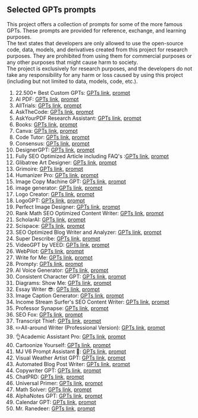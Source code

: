 ## Selected GPTs prompts

This project offers a collection of prompts for some of the more famous GPTs. These prompts are provided for reference, exchange, and learning purposes.  
The text states that developers are only allowed to use the open-source code, data, models, and derivatives created from this project for research purposes. They are prohibited from using them for commercial purposes or any other purposes that might cause harm to society.  
The project is exclusively for research purposes, and the developers do not take any responsibility for any harm or loss caused by using this project (including but not limited to data, models, code, etc.).  

1) 22.500+ Best Custom GPTs: [GPTs link](https://chat.openai.com/g/g-RuhDS8mbd-22-500-best-custom-gpts), [prompt](https://github.com/tjadamlee/GPTs-prompts/blob/main/GPTs-prompts/1.22.500%2B%20Best%20Custom%20GPTs.md)  
2) AI PDF: [GPTs link](https://chat.openai.com/g/g-V2KIUZSj0-ai-pdf), [prompt](https://github.com/tjadamlee/GPTs-prompts/blob/main/GPTs-prompts/2.AI%20PDF.md)  
3) AllTrials: [GPTs link](https://chat.openai.com/g/g-KpF6lTka3-alltrails), [prompt](https://github.com/tjadamlee/GPTs-prompts/blob/main/GPTs-prompts/3.AllTrials.md)  
4) AskTheCode: [GPTs link](https://github.com/tjadamlee/GPTs-prompts/blob/main/GPTs-prompts/AskTheCode.md), [prompt](https://github.com/tjadamlee/GPTs-prompts/blob/main/GPTs-prompts/4.AskTheCode.md)  
5) AskYourPDF Research Assistant: [GPTs link](https://chat.openai.com/g/g-UfFxTDMxq-askyourpdf-research-assistant), [prompt](https://github.com/tjadamlee/GPTs-prompts/blob/main/GPTs-prompts/5.AskYourPDF%20Research%20Assistant.md)  
6) Books: [GPTs link](https://chat.openai.com/g/g-z77yDe7Vu-books), [prompt](https://github.com/tjadamlee/GPTs-prompts/blob/main/GPTs-prompts/6.Books.md)  
7) Canva: [GPTs link](https://chat.openai.com/g/g-alKfVrz9K-canva), [prompt](https://github.com/tjadamlee/GPTs-prompts/blob/main/GPTs-prompts/7.Canva.md)  
8) Code Tutor: [GPTs link](https://chat.openai.com/g/g-HxPrv1p8v-code-tutor), [prompt](https://github.com/tjadamlee/GPTs-prompts/blob/main/GPTs-prompts/8.Code%20Tutor.md)  
9) Consensus: [GPTs link](https://chat.openai.com/g/g-bo0FiWLY7-consensus), [prompt](https://github.com/tjadamlee/GPTs-prompts/blob/main/GPTs-prompts/9.Consensus.md)  
10) DesignerGPT: [GPTs link](https://chat.openai.com/g/g-2Eo3NxuS7-designergpt), [prompt](https://github.com/tjadamlee/GPTs-prompts/blob/main/GPTs-prompts/10.DesignerGPT.md)  
11) Fully SEO Optimized Article including FAQ's
:[GPTs link](https://chat.openai.com/g/g-ySbhcRtru-fully-seo-optimized-article-including-faq-s), [prompt](https://github.com/tjadamlee/GPTs-prompts/blob/main/GPTs-prompts/11.Fully%20SEO%20Optimized%20Article%20including%20FAQ's.md)  
12) Glibatree Art Designer: [GPTs link](https://chat.openai.com/g/g-7CKojumSX-glibatree-art-designer), [prompt](https://github.com/tjadamlee/GPTs-prompts/blob/main/GPTs-prompts/12.Glibatree%20Art%20Designer.md)  
13) Grimoire: [GPTs link](https://chat.openai.com/g/g-n7Rs0IK86-grimoire), [prompt](https://github.com/tjadamlee/GPTs-prompts/blob/main/GPTs-prompts/13.Grimoire.md)  
14) Humanizer Pro: [GPTs link](https://chat.openai.com/g/g-2azCVmXdy-humanizer-pro), [prompt](https://github.com/tjadamlee/GPTs-prompts/blob/main/GPTs-prompts/13.Humanizer%20Pro.md)  
15) Image Copy Machine GPT: [GPTs link](https://chat.openai.com/g/g-g0efUwWgG-image-copy-machine-gpt), [prompt](https://github.com/tjadamlee/GPTs-prompts/blob/main/GPTs-prompts/15.Image%20Copy%20Machine%20GPT.md)  
16) image generator: [GPTs link](https://chat.openai.com/g/g-pmuQfob8d-image-generator), [prompt](https://github.com/tjadamlee/GPTs-prompts/blob/main/GPTs-prompts/16.image%20generator.md)  
17) Logo Creator: [GPTs link](https://chat.openai.com/g/g-gFt1ghYJl-logo-creator), [prompt](https://github.com/tjadamlee/GPTs-prompts/blob/main/GPTs-prompts/17.Logo%20Creator.md)  
18) LogoGPT: [GPTs link](https://chat.openai.com/g/g-z61XG6t54-logogpt), [prompt](https://github.com/tjadamlee/GPTs-prompts/blob/main/GPTs-prompts/18.LogoGPT.md)  
19) Perfect Image Designer: [GPTs link](https://chat.openai.com), [prompt](https://github.com/tjadamlee/GPTs-prompts/blob/main/GPTs-prompts/19.Perfect%20Image%20Designer.md)  
20) Rank Math SEO Optimized Content Writer: [GPTs link](https://chat.openai.com/g/g-dd2qWCtR6-rank-math-seo-optimized-content-writer), [prompt](https://github.com/tjadamlee/GPTs-prompts/blob/main/GPTs-prompts/20.Rank%20Math%20SEO%20Optimized%20Content%20Writer.md)  
21) ScholarAI: [GPTs link](https://chat.openai.com/g/g-L2HknCZTC-scholarai), [prompt](https://github.com/tjadamlee/GPTs-prompts/blob/main/GPTs-prompts/21.ScholarAI.md)  
22) Scispace: [GPTs link](https://chat.openai.com/g/g-NgAcklHd8-scispace), [prompt](https://github.com/tjadamlee/GPTs-prompts/blob/main/GPTs-prompts/22.Scispace.md)  
23) SEO Optimized Blog Writer and Analyzer: [GPTs link](https://chat.openai.com/g/g-qa5VGNSEr-seo-optimized-blog-writer-and-analyzer), [prompt](https://github.com/tjadamlee/GPTs-prompts/blob/main/GPTs-prompts/23.SEO%20Optimized%20Blog%20Writer%20and%20Analyzer.md)  
24) Super Describe: [GPTs link](https://chat.openai.com/g/g-9qWC0oyBd-super-describe), [prompt](https://github.com/tjadamlee/GPTs-prompts/blob/main/GPTs-prompts/24.Super%20Describe.md)  
25) VideoGPT by VEED: [GPTs link](https://chat.openai.com/g/g-Hkqnd7mFT-videogpt-by-veed), [prompt](https://github.com/tjadamlee/GPTs-prompts/blob/main/GPTs-prompts/25.VideoGPT%20by%20VEED.md)  
26) WebPilot: [GPTs link](https://chat.openai.com/g/g-pNWGgUYqS-webpilot), [prompt](https://github.com/tjadamlee/GPTs-prompts/blob/main/GPTs-prompts/26.WebPilot.md)  
27) Write for Me: [GPTs link](https://chat.openai.com/g/g-B3hgivKK9-write-for-me), [prompt](https://github.com/tjadamlee/GPTs-prompts/blob/main/GPTs-prompts/27.Write%20for%20Me.md)  
28) Prompty: [GPTs link](https://chat.openai.com/g/g-aZLV4vji6-prompty), [prompt](https://github.com/tjadamlee/GPTs-prompts/blob/main/GPTs-prompts/28.Prompty.md)  
29) AI Voice Generator: [GPTs link](https://chat.openai.com/g/g-a83ktVq7n-ai-voice-generator), [prompt](https://github.com/tjadamlee/GPTs-prompts/blob/main/GPTs-prompts/29.AI%20Voice%20Generator.md)  
30) Consistent Character GPT: [GPTs link](https://chat.openai.com/g/g-a9JivI0y2-consistent-character-gpt), [prompt](https://github.com/tjadamlee/GPTs-prompts/blob/main/GPTs-prompts/30.Consistent%20Character%20GPT.md)  
31) Diagrams: Show Me: [GPTs link](https://chat.openai.com/g/g-5QhhdsfDj-diagrams-show-me), [prompt](https://github.com/tjadamlee/GPTs-prompts/blob/main/GPTs-prompts/31.Diagrams:%20Show%20Me.md)  
32) Essay Writer 😎: [GPTs link](https://chat.openai.com/g/g-OHtksi5YI-essay-writer), [prompt](https://github.com/tjadamlee/GPTs-prompts/blob/main/GPTs-prompts/32.Essay%20Writer%20😎.md)  
33) Image Caption Generator: [GPTs link](https://chat.openai.com/g/g-yCGszMTwJ-image-caption-generator), [prompt](https://github.com/tjadamlee/GPTs-prompts/blob/main/GPTs-prompts/33.Image%20Caption%20Generator.md)  
34) Income Stream Surfer's SEO Content Writer: [GPTs link](https://chat.openai.com/g/g-Qf60vcWcr-income-stream-surfer-s-seo-content-writer), [prompt](https://github.com/tjadamlee/GPTs-prompts/blob/main/GPTs-prompts/34.Income%20Stream%20Surfer's%20SEO%20Content%20Writer.md)  
35) Professor Synapse: [GPTs link](https://chat.openai.com/g/g-ucpsGCQHZ-professor-synapse), [prompt](https://github.com/tjadamlee/GPTs-prompts/blob/main/GPTs-prompts/35.Professor%20Synapse.md)  
36) SEO Fox: [GPTs link](https://chat.openai.com/g/g-67BQ2meqw-seo-fox), [prompt](https://github.com/tjadamlee/GPTs-prompts/blob/main/GPTs-prompts/36.SEO%20Fox.md)  
37) Transcript Thief: [GPTs link](https://chat.openai.com/g/g-h0GNwHfzB-transcript-thief), [prompt](https://github.com/tjadamlee/GPTs-prompts/blob/main/GPTs-prompts/37.Transcript%20Thief.md)  
38) ✏️All-around Writer (Professional Version): [GPTs link](https://chat.openai.com/g/g-UbpNAGYL9-all-around-writer-professional-version), [prompt](https://github.com/tjadamlee/GPTs-prompts/blob/main/GPTs-prompts/38.✏️All-around%20Writer%20(Professional%20Version).md)  
39) 👌Academic Assistant Pro: [GPTs link](https://chat.openai.com/g/g-Ej5zYQRIB-academic-assistant-pro), [prompt](https://github.com/tjadamlee/GPTs-prompts/blob/main/GPTs-prompts/39.👌Academic%20Assistant%20Pro.md)  
40) Cartoonize Yourself: [GPTs link](https://chat.openai.com/g/g-gFFsdkfMC-cartoonize-yourself/c/9dd3b2eb-094d-434d-b84b-e404eaaa8424), [prompt](https://github.com/tjadamlee/GPTs-prompts/blob/main/GPTs-prompts/40.Cartoonize%20Yourself.md)  
41) MJ V6 Prompt Assistant 🎨: [GPTs link](https://chat.openai.com/g/g-gJkbSluaz-mj-v6-prompt-assistant/c/80697ba9-e32a-4c8d-a4f1-3923e60502c9), [prompt](https://github.com/tjadamlee/GPTs-prompts/blob/main/GPTs-prompts/41.MJ%20V6%20Prompt%20Assistant%20🎨.md)  
42) Visual Weather Artist GPT: [GPTs link](https://chat.openai.com/g/g-twUGxmpHv-visual-weather-artist-gpt/c/d77055fe-9f2a-4583-9ed6-7087dcc26428), [prompt](https://github.com/tjadamlee/GPTs-prompts/blob/main/GPTs-prompts/42.Visual%20Weather%20Artist%20GPT.md)  
43) Automated Blog Post Writer: [GPTs link](https://chat.openai.com/g/g-82ALdp8Nj-automated-blog-post-writer), [prompt](https://github.com/tjadamlee/GPTs-prompts/blob/main/GPTs-prompts/42.Automated%20Blog%20Post%20Writer.md)  
44) Copywriter GPT: [GPTs link](https://chat.openai.com/g/g-Ji2QOyMml-copywriter-gpt/c/feee54f7-3d03-4178-b0a9-dd07c981d3a7), [prompt](https://github.com/tjadamlee/GPTs-prompts/blob/main/GPTs-prompts/44.Copywriter%20GPT.md)  
45) ChatPRD: [GPTs link](https://chat.openai.com/g/g-G5diVh12v-chatprd), [prompt](https://github.com/tjadamlee/GPTs-prompts/blob/main/GPTs-prompts/45.ChatPRD.md)  
46) Universal Primer: [GPTs link](https://chat.openai.com/g/g-GbLbctpPz-universal-primer/c/4ccf3b85-1ca3-46de-abb3-5ed86ba72804), [prompt](https://github.com/tjadamlee/GPTs-prompts/blob/main/GPTs-prompts/46.Universal%20Primer.md)  
47) Math Solver: [GPTs link](https://chat.openai.com/g/g-9YeZz6m6k-math-solver), [prompt](https://github.com/tjadamlee/GPTs-prompts/blob/main/GPTs-prompts/47.Math%20Solver.md)  
48) AlphaNotes GPT: [GPTs link](https://chat.openai.com/g/g-ZdfrSRAyo-alphanotes-gpt), [prompt](https://github.com/tjadamlee/GPTs-prompts/blob/main/GPTs-prompts/48.AlphaNotes%20GPT.md)  
49) Calendar GPT: [GPTs link](https://chat.openai.com/g/g-8OcWVLenu-calendar-gpt), [prompt](https://github.com/tjadamlee/GPTs-prompts/blob/main/GPTs-prompts/49.Calendar%20GPT.md)  
50) Mr. Ranedeer: [GPTs link](https://chat.openai.com/g/g-9PKhaweyb-mr-ranedeer), [prompt](https://github.com/tjadamlee/GPTs-prompts/blob/main/GPTs-prompts/50.Mr.%20Ranedeer.md)  
